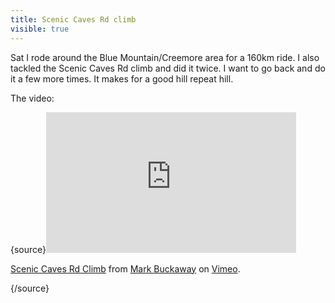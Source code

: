 ---title: Scenic Caves Rd climbvisible: true---Sat I rode around the Blue Mountain/Creemore area for a 160km ride. I also tackled the Scenic Caves Rd climb and did it twice. I want to go back and do it a few more times. It makes for a good hill repeat hill.

The video:

{source}<iframe src="http://player.vimeo.com/video/14334031?byline=0&portrait=0" width="400" height="225" frameborder="0"></iframe><p><a href="http://vimeo.com/14334031">Scenic Caves Rd Climb</a> from <a href="http://vimeo.com/hackcycling">Mark Buckaway</a> on <a href="http://vimeo.com">Vimeo</a>.</p>{/source}